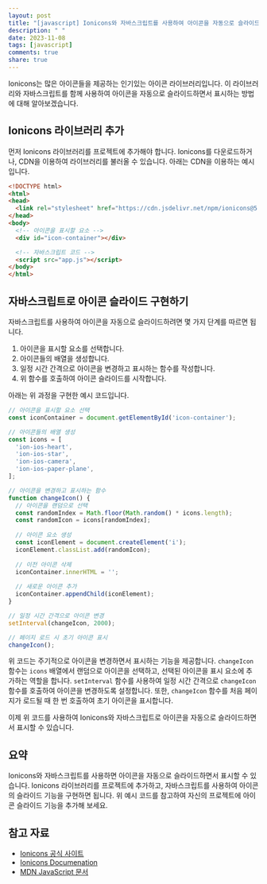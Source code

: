 ```yaml
---
layout: post
title: "[javascript] Ionicons와 자바스크립트를 사용하여 아이콘을 자동으로 슬라이드하면서 표시하는 방법"
description: " "
date: 2023-11-08
tags: [javascript]
comments: true
share: true
---
```


Ionicons는 많은 아이콘들을 제공하는 인기있는 아이콘 라이브러리입니다. 이 라이브러리와 자바스크립트를 함께 사용하여 아이콘을 자동으로 슬라이드하면서 표시하는 방법에 대해 알아보겠습니다.

## Ionicons 라이브러리 추가

먼저 Ionicons 라이브러리를 프로젝트에 추가해야 합니다. Ionicons를 다운로드하거나, CDN을 이용하여 라이브러리를 불러올 수 있습니다. 아래는 CDN을 이용하는 예시입니다.

```html
<!DOCTYPE html>
<html>
<head>
  <link rel="stylesheet" href="https://cdn.jsdelivr.net/npm/ionicons@5.2.3/dist/css/ionicons.min.css">
</head>
<body>
  <!-- 아이콘을 표시할 요소 -->
  <div id="icon-container"></div>

  <!-- 자바스크립트 코드 -->
  <script src="app.js"></script>
</body>
</html>
```

## 자바스크립트로 아이콘 슬라이드 구현하기

자바스크립트를 사용하여 아이콘을 자동으로 슬라이드하려면 몇 가지 단계를 따르면 됩니다.

1. 아이콘을 표시할 요소를 선택합니다.
2. 아이콘들의 배열을 생성합니다.
3. 일정 시간 간격으로 아이콘을 변경하고 표시하는 함수를 작성합니다.
4. 위 함수를 호출하여 아이콘 슬라이드를 시작합니다.

아래는 위 과정을 구현한 예시 코드입니다.

```javascript
// 아이콘을 표시할 요소 선택
const iconContainer = document.getElementById('icon-container');

// 아이콘들의 배열 생성
const icons = [
  'ion-ios-heart',
  'ion-ios-star',
  'ion-ios-camera',
  'ion-ios-paper-plane',
];

// 아이콘을 변경하고 표시하는 함수
function changeIcon() {
  // 아이콘을 랜덤으로 선택
  const randomIndex = Math.floor(Math.random() * icons.length);
  const randomIcon = icons[randomIndex];
  
  // 아이콘 요소 생성
  const iconElement = document.createElement('i');
  iconElement.classList.add(randomIcon);
  
  // 이전 아이콘 삭제
  iconContainer.innerHTML = '';
  
  // 새로운 아이콘 추가
  iconContainer.appendChild(iconElement);
}

// 일정 시간 간격으로 아이콘 변경
setInterval(changeIcon, 2000);

// 페이지 로드 시 초기 아이콘 표시
changeIcon();
```

위 코드는 주기적으로 아이콘을 변경하면서 표시하는 기능을 제공합니다. 
`changeIcon` 함수는 `icons` 배열에서 랜덤으로 아이콘을 선택하고, 선택된 아이콘을 표시 요소에 추가하는 역할을 합니다. `setInterval` 함수를 사용하여 일정 시간 간격으로 `changeIcon` 함수를 호출하여 아이콘을 변경하도록 설정합니다. 또한, `changeIcon` 함수를 처음 페이지가 로드될 때 한 번 호출하여 초기 아이콘을 표시합니다.

이제 위 코드를 사용하여 Ionicons와 자바스크립트로 아이콘을 자동으로 슬라이드하면서 표시할 수 있습니다.

## 요약

Ionicons와 자바스크립트를 사용하면 아이콘을 자동으로 슬라이드하면서 표시할 수 있습니다. Ionicons 라이브러리를 프로젝트에 추가하고, 자바스크립트를 사용하여 아이콘의 슬라이드 기능을 구현하면 됩니다. 위 예시 코드를 참고하여 자신의 프로젝트에 아이콘 슬라이드 기능을 추가해 보세요.

## 참고 자료

- [Ionicons 공식 사이트](https://ionicons.com/)
- [Ionicons Documenation](https://ionicons.com/documentation)
- [MDN JavaScript 문서](https://developer.mozilla.org/ko/docs/Web/JavaScript)